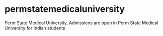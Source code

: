 # permstatemedicaluniversity
Perm State Medical University, Admissions are open in Perm State Medical University for Indian students

